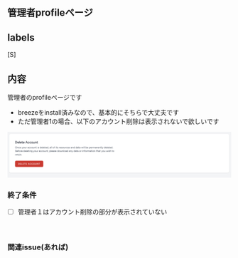 ## 管理者profileページ
## labels
[S]
## 内容
管理者のprofileページです
- breezeをinstall済みなので、基本的にそちらで大丈夫です
- ただ管理者1の場合、以下のアカウント削除は表示されないで欲しいです

![Image](/Image/288769909-03af9f07-b78a-4ae0-b3a3-a6de2316f923.png)

### 終了条件
- [ ] 管理者１はアカウント削除の部分が表示されていない

　　　　　　　　　　　　　　　　　　　　　　　　　　　　　　　　　　　　　　　　　　　　　　　　　　　　　　　　　　　　　　　　　　　　　　　　　　　　　　　　　　　　　　　　　　　　　　　　　　　　　　　　　　　　　　　　　　　　　　　　　　　　　　　　　　　　　　　　　　　　　　　　　　　　　　　　　　　　　　　　　　　　　　　　　　　　　　　　　　　　　　　　　　　　　　　　　　　　　　　　　　　　　　　　　　　　　　　　　　　　　　　　　　　　　　　　　　　　　　　　　　　　　　　　　　　　　　　　　　　　　　　　　　　　　　　　　　　　　　　　　　　　　　　　　　　　　　　　　　　　　　　　　　　　　　　　　　　　　

### 関連issue(あれば)



